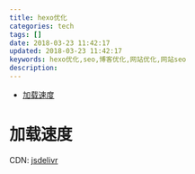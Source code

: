 ```yaml
---
title: hexo优化
categories: tech
tags: []
date: 2018-03-23 11:42:17
updated: 2018-03-23 11:42:17
keywords: hexo优化,seo,博客优化,网站优化,网站seo
description:
---
```

- [加载速度](#%E5%8A%A0%E8%BD%BD%E9%80%9F%E5%BA%A6)

<!-- more -->

# 加载速度

CDN:
[jsdelivr](https://www.jsdelivr.com/)